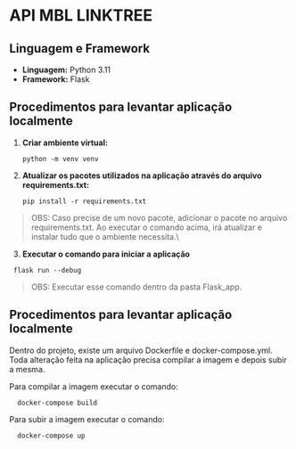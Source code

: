 # API MBL LINKTREE

## Linguagem e Framework
- **Linguagem:** Python 3.11
- **Framework:** Flask

## Procedimentos para levantar aplicação localmente

1. **Criar ambiente virtual:**
   ```shell
   python -m venv venv
2. **Atualizar os pacotes utilizados na aplicação através do arquivo requirements.txt:**
   ```shell
   pip install -r requirements.txt
    ```
 >OBS: Caso precise de um novo pacote, adicionar o pacote no arquivo requirements.txt. Ao executar o comando acima, irá atualizar e instalar tudo que o ambiente necessita.\
3. **Executar o comando para iniciar a aplicação**
  ```shell
   flask run --debug
  ```
>OBS: Executar esse comando dentro da pasta Flask_app.


## Procedimentos para levantar aplicação localmente
Dentro do projeto, existe um arquivo Dockerfile e docker-compose.yml. Toda alteração feita na aplicação precisa compilar a imagem e depois subir a mesma.

Para compilar a imagem executar o comando:
```shell
  docker-compose build
```
Para subir a imagem executar o comando:
```shell
  docker-compose up
```
